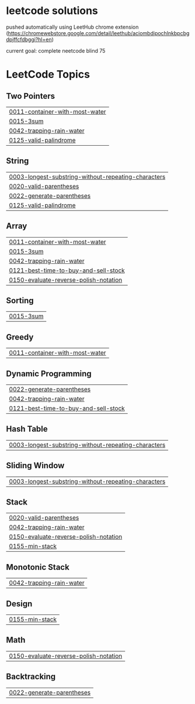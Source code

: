 # leetcode solutions

pushed automatically using LeetHub chrome extension
(https://chromewebstore.google.com/detail/leethub/aciombdipochlnkbpcbgdpjffcfdbggi?hl=en)

current goal: complete neetcode blind 75

<!---LeetCode Topics Start-->
# LeetCode Topics
## Two Pointers
|  |
| ------- |
| [0011-container-with-most-water](https://github.com/biponroy47/leetcode_solutions/tree/master/0011-container-with-most-water) |
| [0015-3sum](https://github.com/biponroy47/leetcode_solutions/tree/master/0015-3sum) |
| [0042-trapping-rain-water](https://github.com/biponroy47/leetcode_solutions/tree/master/0042-trapping-rain-water) |
| [0125-valid-palindrome](https://github.com/biponroy47/leetcode_solutions/tree/master/0125-valid-palindrome) |
## String
|  |
| ------- |
| [0003-longest-substring-without-repeating-characters](https://github.com/biponroy47/leetcode_solutions/tree/master/0003-longest-substring-without-repeating-characters) |
| [0020-valid-parentheses](https://github.com/biponroy47/leetcode_solutions/tree/master/0020-valid-parentheses) |
| [0022-generate-parentheses](https://github.com/biponroy47/leetcode_solutions/tree/master/0022-generate-parentheses) |
| [0125-valid-palindrome](https://github.com/biponroy47/leetcode_solutions/tree/master/0125-valid-palindrome) |
## Array
|  |
| ------- |
| [0011-container-with-most-water](https://github.com/biponroy47/leetcode_solutions/tree/master/0011-container-with-most-water) |
| [0015-3sum](https://github.com/biponroy47/leetcode_solutions/tree/master/0015-3sum) |
| [0042-trapping-rain-water](https://github.com/biponroy47/leetcode_solutions/tree/master/0042-trapping-rain-water) |
| [0121-best-time-to-buy-and-sell-stock](https://github.com/biponroy47/leetcode_solutions/tree/master/0121-best-time-to-buy-and-sell-stock) |
| [0150-evaluate-reverse-polish-notation](https://github.com/biponroy47/leetcode_solutions/tree/master/0150-evaluate-reverse-polish-notation) |
## Sorting
|  |
| ------- |
| [0015-3sum](https://github.com/biponroy47/leetcode_solutions/tree/master/0015-3sum) |
## Greedy
|  |
| ------- |
| [0011-container-with-most-water](https://github.com/biponroy47/leetcode_solutions/tree/master/0011-container-with-most-water) |
## Dynamic Programming
|  |
| ------- |
| [0022-generate-parentheses](https://github.com/biponroy47/leetcode_solutions/tree/master/0022-generate-parentheses) |
| [0042-trapping-rain-water](https://github.com/biponroy47/leetcode_solutions/tree/master/0042-trapping-rain-water) |
| [0121-best-time-to-buy-and-sell-stock](https://github.com/biponroy47/leetcode_solutions/tree/master/0121-best-time-to-buy-and-sell-stock) |
## Hash Table
|  |
| ------- |
| [0003-longest-substring-without-repeating-characters](https://github.com/biponroy47/leetcode_solutions/tree/master/0003-longest-substring-without-repeating-characters) |
## Sliding Window
|  |
| ------- |
| [0003-longest-substring-without-repeating-characters](https://github.com/biponroy47/leetcode_solutions/tree/master/0003-longest-substring-without-repeating-characters) |
## Stack
|  |
| ------- |
| [0020-valid-parentheses](https://github.com/biponroy47/leetcode_solutions/tree/master/0020-valid-parentheses) |
| [0042-trapping-rain-water](https://github.com/biponroy47/leetcode_solutions/tree/master/0042-trapping-rain-water) |
| [0150-evaluate-reverse-polish-notation](https://github.com/biponroy47/leetcode_solutions/tree/master/0150-evaluate-reverse-polish-notation) |
| [0155-min-stack](https://github.com/biponroy47/leetcode_solutions/tree/master/0155-min-stack) |
## Monotonic Stack
|  |
| ------- |
| [0042-trapping-rain-water](https://github.com/biponroy47/leetcode_solutions/tree/master/0042-trapping-rain-water) |
## Design
|  |
| ------- |
| [0155-min-stack](https://github.com/biponroy47/leetcode_solutions/tree/master/0155-min-stack) |
## Math
|  |
| ------- |
| [0150-evaluate-reverse-polish-notation](https://github.com/biponroy47/leetcode_solutions/tree/master/0150-evaluate-reverse-polish-notation) |
## Backtracking
|  |
| ------- |
| [0022-generate-parentheses](https://github.com/biponroy47/leetcode_solutions/tree/master/0022-generate-parentheses) |
<!---LeetCode Topics End-->